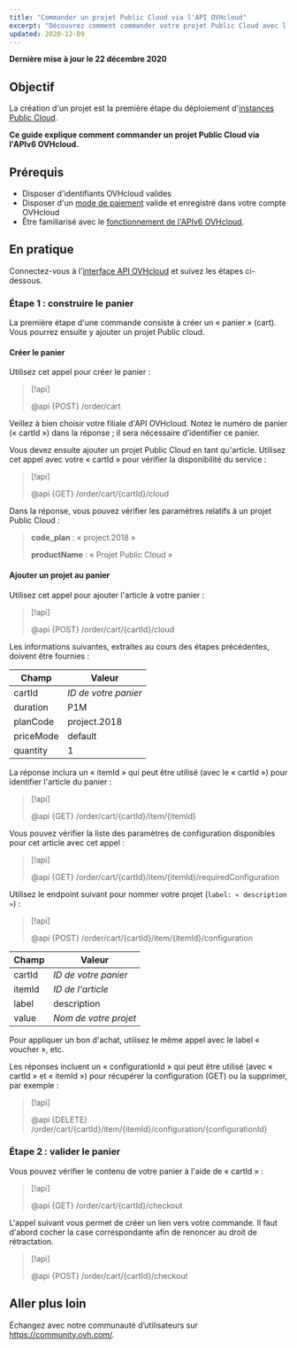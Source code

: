 ```yaml
---
title: "Commander un projet Public Cloud via l'API OVHcloud"
excerpt: "Découvrez comment commander votre projet Public Cloud avec l'API OVHcloud"
updated: 2020-12-09
---
```


**Dernière mise à jour le 22 décembre 2020**

## Objectif

La création d'un projet est la première étape du déploiement d'[instances Public Cloud](https://www.ovhcloud.com/fr-ca/public-cloud/).

**Ce guide explique comment commander un projet Public Cloud via l'APIv6 OVHcloud.**

## Prérequis

- Disposer d'identifiants OVHcloud valides
- Disposer d'un [mode de paiement](/pages/account/billing/manage-payment-methods) valide et enregistré dans votre compte OVHcloud
- Être familiarisé avec le [fonctionnement de l'APIv6 OVHcloud](/pages/account/api/first-steps).

## En pratique

Connectez-vous à l'[interface API OVHcloud](https://ca.api.ovh.com/) et suivez les étapes ci-dessous.

### Étape 1 : construire le panier

La première étape d'une commande consiste à créer un « panier » (cart). Vous pourrez ensuite y ajouter un projet Public cloud.

#### Créer le panier

Utilisez cet appel pour créer le panier :

> [!api]
>
> @api {POST} /order/cart
>

Veillez à bien choisir votre filiale d'API OVHcloud. Notez le numéro de panier (« cartId ») dans la réponse ; il sera nécessaire d'identifier ce panier.

Vous devez ensuite ajouter un projet Public Cloud en tant qu'article. Utilisez cet appel avec votre « cartId » pour vérifier la disponibilité du service :

> [!api]
>
> @api {GET} /order/cart/{cartId}/cloud
>

Dans la réponse, vous pouvez vérifier les paramètres relatifs à un projet Public Cloud :

>
>**code_plan** : « project.2018 »
>
>**productName** : « Projet Public Cloud »
>

#### Ajouter un projet au panier

Utilisez cet appel pour ajouter l'article à votre panier :

> [!api]
>
> @api {POST} /order/cart/{cartId}/cloud
>

Les informations suivantes, extraites au cours des étapes précédentes, doivent être fournies :

|Champ|Valeur|
|---|---|
|cartId|*ID de votre panier*|
|duration|P1M|
|planCode|project.2018|
|priceMode|default|
|quantity|1|

La réponse inclura un « itemId » qui peut être utilisé (avec le « cartId ») pour identifier l'article du panier :

> [!api]
>
> @api {GET} /order/cart/{cartId}/item/{itemId}
>

Vous pouvez vérifier la liste des paramètres de configuration disponibles pour cet article avec cet appel :

> [!api]
>
> @api {GET} /order/cart/{cartId}/item/{itemId}/requiredConfiguration
>

Utilisez le endpoint suivant pour nommer votre projet (`label: « description »`) :

> [!api]
>
> @api {POST} /order/cart/{cartId}/item/{itemId}/configuration
>

|Champ|Valeur|
|---|---|
|cartId|*ID de votre panier*|
|itemId|*ID de l'article*|
|label|description|
|value|*Nom de votre projet*|

Pour appliquer un bon d'achat, utilisez le même appel avec le label « voucher », etc.

Les réponses incluent un « configurationId » qui peut être utilisé (avec « cartId » et « itemId ») pour récupérer la configuration (GET) ou la supprimer, par exemple :

> [!api]
>
> @api {DELETE} /order/cart/{cartId}/item/{itemId}/configuration/{configurationId}
>


### Étape 2 : valider le panier

Vous pouvez vérifier le contenu de votre panier à l'aide de « cartId » :

> [!api]
>
> @api {GET} /order/cart/{cartId}/checkout
>

L'appel suivant vous permet de créer un lien vers votre commande. Il faut d'abord cocher la case correspondante afin de renoncer au droit de rétractation.

> [!api]
>
> @api {POST} /order/cart/{cartId}/checkout
>


## Aller plus loin

Échangez avec notre communauté d’utilisateurs sur <https://community.ovh.com/>.
